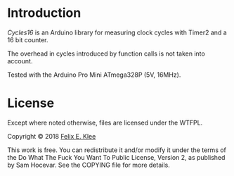 Introduction
============

*Cycles16* is an Arduino library for measuring clock cycles with Timer2 and a 16
bit counter.

The overhead in cycles introduced by function calls is not taken into account.

Tested with the Arduino Pro Mini ATmega328P (5V, 16MHz).


License
=======

Except where noted otherwise, files are licensed under the WTFPL.

Copyright © 2018 [Felix E. Klee](felix.klee@inka.de)

This work is free. You can redistribute it and/or modify it under the terms of
the Do What The Fuck You Want To Public License, Version 2, as published by Sam
Hocevar. See the COPYING file for more details.
